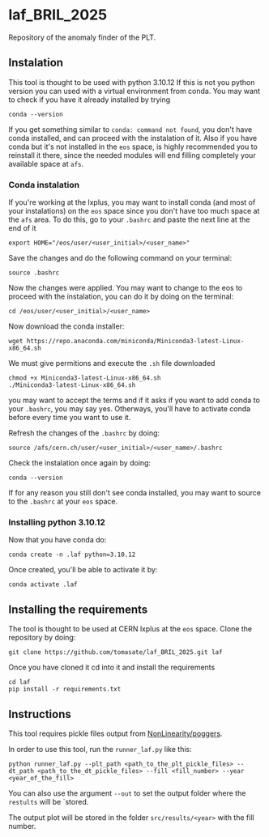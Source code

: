 # laf_BRIL_2025

Repository of the anomaly finder of the PLT.

## Instalation

This tool is thought to be used with python 3.10.12 If this is not you python version you can used with a virtual environment from conda. You may want to check if you have it already installed by trying

```
conda --version
```

If you get something similar to `conda: command not found`, you don't have conda installed, and can proceed with the instalation of it. Also if you have conda but it's not installed in the `eos` space, is highly recommended you to reinstall it there, since the needed modules will end filling completely your available space at `afs`. 

### Conda instalation

If you're working at the lxplus, you may want to install conda (and most of your instalations) on the `eos` space since you don't have too much space at the `afs` area. To do this, go to your `.bashrc` and paste the next line at the end of it 

```
export HOME="/eos/user/<user_initial>/<user_name>"
```

Save the changes and do the following command on your terminal:

```
source .bashrc
```

Now the changes were applied. You may want to change to the eos to proceed with the instalation, you can do it by doing on the terminal:

```
cd /eos/user/<user_initial>/<user_name>
```

Now download the conda installer:

```
wget https://repo.anaconda.com/miniconda/Miniconda3-latest-Linux-x86_64.sh
```

We must give permitions and execute the `.sh` file downloaded

```
chmod +x Miniconda3-latest-Linux-x86_64.sh
./Miniconda3-latest-Linux-x86_64.sh
```

you may want to accept the terms and if it asks if you want to add conda to your `.bashrc`, you may say yes. Otherways, you'll have to activate conda before every time you want to use it.

Refresh the changes of the `.bashrc` by doing:

```
source /afs/cern.ch/user/<user_initial>/<user_name>/.bashrc
```

Check the instalation once again by doing:

```
conda --version
```

If for any reason you still don't see conda installed, you may want to source to the `.bashrc` at your `eos` space.

### Installing python 3.10.12

Now that you have conda do:

```
conda create -n .laf python=3.10.12
```

Once created, you'll be able to activate it by:

```
conda activate .laf
```

## Installing the requirements

The tool is thought to be used at CERN lxplus at the `eos` space. Clone the repository by doing:

```
git clone https://github.com/tomasate/laf_BRIL_2025.git laf
```

Once you have cloned it cd into it and install the requirements

```
cd laf
pip install -r requirements.txt
```


## Instructions

This tool requires pickle files output from [NonLinearity/poggers](https://gitlab.cern.ch/flpereir/nonlinearity/-/tree/master/poggers?ref_type=heads). 

In order to use this tool, run the `runner_laf.py` like this:

```
python runner_laf.py --plt_path <path_to_the_plt_pickle_files> --dt_path <path_to_the_dt_pickle_files> --fill <fill_number> --year <year_of_the_fill>
```

You can also use the argument `--out` to set the output folder where the `restults` will be `stored.

The output plot will be stored in the folder `src/results/<year>` with the fill number.
